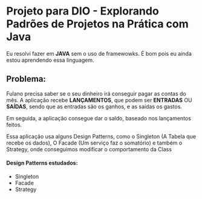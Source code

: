 # Projeto para DIO - Explorando Padrões de Projetos na Prática com Java

Eu resolvi fazer em **JAVA** sem o uso de framewowks. É bom pois eu ainda estou aprendendo essa linguagem.

## Problema:

Fulano precisa saber se o seu dinheiro irá conseguir pagar as contas do mês. A aplicação recebe **LANÇAMENTOS**, que podem ser **ENTRADAS** OU **SAÍDAS**, sendo que as entradas são os ganhos, e as saídas os gastos.

Em seguida, a aplicação consegue dar o saldo, baseado nos lançamentos feitos.

Essa aplicação usa alguns Design Patterns, como o Singleton (A Tabela que recebe os dados), O Facade (Um serviço faz o somatório) e também o Strategy, onde conseguimos modificar o comportamento da Class 

#### Design Patterns estudados:

- Singleton
- Facade
- Strategy


